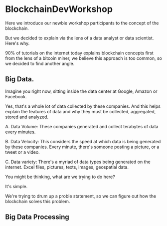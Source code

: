 # BlockchainDevWorkshop

Here we introduce our newbie workshop participants to the concept of the blockchain.

But we decided to explain via the lens of a data analyst or data scientist. Here's why.

90% of tutorials on the internet today explains blockchain concepts first from the lens of a bitcoin miner, we believe this approach is too common, so we decided to find another angle.


## Big Data.

Imagine you right now, sitting inside the data center at Google, Amazon or Facebook.

Yes, that's a whole lot of data collected by these companies. And this helps explain the features of data and why they must be collected, aggregated, stored and analyzed.

A. Data Volume: These companies generated and collect terabytes of data every minutes.

B. Data Velocity: This considers the speed at which data is being generated by these companies. Every minute, there's someone posting a picture, or a tweet or a video.

C. Data variety: There's a myriad of data types being generated on the internet. Excel files, pictures, texts, images, geospatial data.

You might be thinking, what are we trying to do here?

It's simple.

We're trying to drum up a proble statement, so we can figure out how the blockchain solves this problem.

## Big Data Processing
